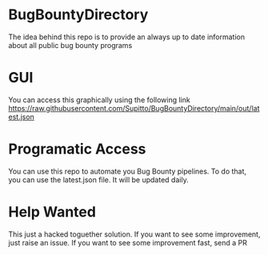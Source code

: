 # BugBountyDirectory

The idea behind this repo is to provide an always up to date information about all public bug bounty programs

# GUI

You can access this graphically using the following link https://raw.githubusercontent.com/Supitto/BugBountyDirectory/main/out/latest.json

# Programatic Access

You can use this repo to automate you Bug Bounty pipelines. 
To do that, you can use the latest.json file. It will be updated daily.

# Help Wanted

This just a hacked toguether solution.
If you want to see some improvement, just raise an issue.
If you want to see some improvement fast, send a PR

